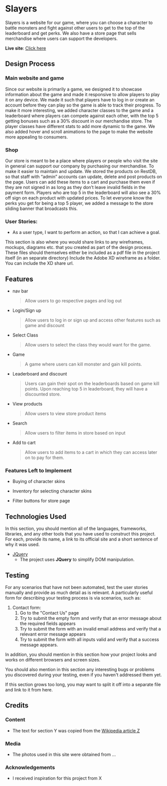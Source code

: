 # Slayers

Slayers is a website for our game, where you can choose a character to battle monsters and fight against other users to get to the top of the leaderboard and get perks. We also have a store page that sells merchandise where users can support the developers.

**Live site**: [Click here](https://huixianglim.github.io/ASG2/)

## Design Process

### Main website and game
Since our website is primarily a game, we designed it to showcase information about the game and made it responsive to allow players to play it on any device. We made it such that players have to log in or create an account before they can play so the game is able to track their progress. To make it more interesting, we added character classes to the game and a leaderboard where players can compete against each other, with the top 5 getting bonuses such as a 30% discount in our merchandise store. The player classes have different stats to add more dynamic to the game. We also added hover and scroll animations to the page to make the website more appealing to consumers.

### Shop
Our store is meant to be a place where players or people who visit the site in general can support our company by purchasing our merchandise. To make it easier to maintain and update. We stored the products on RestDB, so that staff with “admin” accounts can update, delete and post products on the page. Users can add these items to a cart and purchase them even if they are not signed in as long as they don’t leave invalid fields in the payment form. Players who are top 5 in the leaderboard will also see a 30% off sign on each product with updated prices. To let everyone know the perks you get for being a top 5 player, we added a message to the store sliding banner that broadcasts this.

### User Stories:

- As a user type, I want to perform an action, so that I can achieve a goal.

This section is also where you would share links to any wireframes, mockups, diagrams etc. that you created as part of the design process.
These files should themselves either be included as a pdf file in the project itself (in an separate directory)
Include the Adobe XD wireframe as a folder. You can include the XD share url.

## Features

- nav bar

  > Allow users to go respective pages and log out

- Login/Sign up

  > Allow users to log in or sign up and access other features such as game and discount

- Select Class

  > Allow users to select the class they would want for the game.

- Game

  > A game where users can kill monster and gain kill points.

- Leaderboard and discount

  > Users can gain their spot on the leaderboards based on game kill points. Upon reaching top 5 in leaderboard, they will have a discounted store.

- View products

  > Allow users to view store product items

- Search

  > Allow users to filter items in store based on input

- Add to cart
  > Allow users to add items to a cart in which they can access later on to pay for them.

### Features Left to Implement

- Buying of character skins

- Inventory for selecting character skins

- Filter buttons for store page

## Technologies Used

In this section, you should mention all of the languages, frameworks, libraries, and any other tools that you have used to construct this project. For each, provide its name, a link to its official site and a short sentence of why it was used.

- [JQuery](https://jquery.com)
  - The project uses **JQuery** to simplify DOM manipulation.

## Testing

For any scenarios that have not been automated, test the user stories manually and provide as much detail as is relevant. A particularly useful form for describing your testing process is via scenarios, such as:

1. Contact form:
   1. Go to the "Contact Us" page
   2. Try to submit the empty form and verify that an error message about the required fields appears
   3. Try to submit the form with an invalid email address and verify that a relevant error message appears
   4. Try to submit the form with all inputs valid and verify that a success message appears.

In addition, you should mention in this section how your project looks and works on different browsers and screen sizes.

You should also mention in this section any interesting bugs or problems you discovered during your testing, even if you haven't addressed them yet.

If this section grows too long, you may want to split it off into a separate file and link to it from here.

## Credits

### Content

- The text for section Y was copied from the [Wikipedia article Z](https://en.wikipedia.org/wiki/Z)

### Media

- The photos used in this site were obtained from ...

### Acknowledgements

- I received inspiration for this project from X
